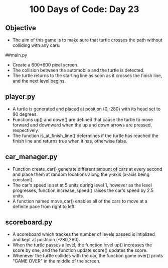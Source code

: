 <h1 align="center">
    100 Days of Code: Day 23
  <br>
</h1>

## Objective
- The aim of this game is to make sure that turtle crosses the path without colliding with any cars.

##main.py
- Create a 600*600 pixel screen.
- The collision between the automobile and the turtle is detected.
- The turtle returns to the starting line as soon as it crosses the finish line, and the next level begins.

## player.py
- A turtle is generated and placed at position (0,-280) with its head set to 90 degrees.
- Functions up() and down() are defined that cause the turtle to move forward and downward when the up and down arrows are pressed, respectively.
- The function is_at_finish_line() determines if the turtle has reached the finish line and returns true when it has, otherwise false.

## car_manager.py
- Function create_car() generate different amount of cars at every second and place them at random locations along the y-axis (x-axis being constant).
- The car's speed is set at 5 units during level 1, however as the level progresses, function increase_speed() raises the car's speed by 2.5 units.
- A function named move_car() enables all of the cars to move at a definite pace from right to left.


## scoreboard.py
- A scoreboard which trackes the number of levels passed is intialized and kept at postition (-280,260). 
- When the turtle passes a level, the function level up() increases the score by one, and the function update score() updates the score.
- Whenever the turtle collides with the car, the function game over() prints "GAME OVER" in the middle of the screen.
